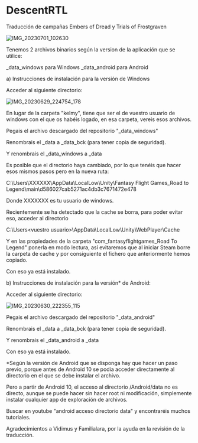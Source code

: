 # DescentRTL
Traducción de campañas Embers of Dread y Trials of Frostgraven

![IMG_20230701_102630](https://github.com/kelmys/DescentRTL/assets/3743722/4fcb5c76-41ee-485a-9044-68985237ee4d)


Tenemos 2 archivos binarios según la version de la aplicación que se utilice:

_data_windows para Windows
_data_android para Android 

a) Instrucciones de instalación para la versión de Windows

Acceder al siguiente directorio:

![IMG_20230629_224754_178](https://github.com/kelmys/DescentRTL/assets/3743722/336cf994-48d3-4a91-b65c-ab1d34a21685)

En lugar de la carpeta "kelmy", tiene que ser el de vuestro usuario de windows con el que os habéis logado, en esa carpeta, vereis esos archivos.

Pegais el archivo descargado del repositorio "_data_windows"

Renombrais el _data a _data_bck (para tener copia de seguridad).

Y renombrais el _data_windows a _data

Es posible que el directorio haya cambiado, por lo que tenéis que hacer esos mismos pasos pero en la nueva ruta:

C:\Users\XXXXXX\AppData\LocalLow\Unity\Fantasy Flight Games_Road to Legend\main\d586027cab5271ac4db3c7671472e478

Donde XXXXXXX es tu usuario de windows.

Recientemente se ha detectado que la cache se borra, para poder evitar eso, acceder al directorio 

C:\Users\<vuestro usuario>\AppData\LocalLow\Unity\WebPlayer\Cache

Y en las propiedades de la carpeta "com_fantasyflightgames_Road To Legend" ponerla en modo lectura, así evitaremos que al iniciar Steam borre la carpeta de cache y por consiguiente el fichero que anteriormente hemos copiado.

Con eso ya está instalado.

b) Instrucciones de instalación para la versión* de Android:

Acceder al siguiente directorio:

![IMG_20230630_222355_115](https://github.com/kelmys/DescentRTL/assets/3743722/6d156c02-5890-46fb-be4f-29e720857e43)

Pegais el archivo descargado del repositorio "_data_android"

Renombrais el _data a _data_bck (para tener copia de seguridad).

Y renombrais el _data_android a _data

Con eso ya está instalado.

*Según la versión de Android que se disponga hay que hacer un paso previo, porque antes de Android 10 se podia acceder directamente al directorio en el que se debe instalar el archivo.

Pero a partir de Android 10, el acceso al directorio /Android/data no es directo, aunque se puede hacer sin hacer root ni modificación, simplemente instalar cualquier app de exploración de archivos. 

Buscar en youtube "android acceso directorio data" y encontraréis muchos tutoriales.

Agradecimientos a Vidimus y Familialara, por la ayuda en la revisión de la traducción.
